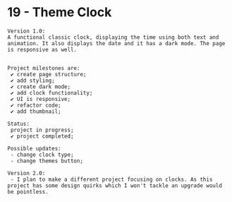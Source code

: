 # 19 - Theme Clock

    Version 1.0:
    A functional classic clock, displaying the time using both text and animation. It also displays the date and it has a dark mode. The page is responsive as well.


    Project milestones are:
     ✔ create page structure;
     ✔ add styling;
     ✔ create dark mode;
     ✔ add clock functionality;
     ✔ UI is responsive;
     ✔ refactor code;
     ✔ add thumbnail;

    Status:
     project in progress;
     ✔ project completed;

    Possible updates:
     - change clock type;
     - change themes button;

    Version 2.0:
     - I plan to make a different project focusing on clocks. As this project has some design quirks which I won't tackle an upgrade would be pointless.
